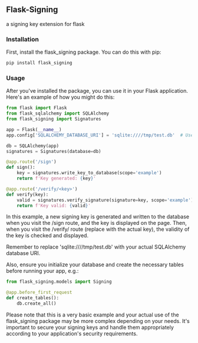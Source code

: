 ## Flask-Signing
a signing key extension for flask

### Installation

First, install the flask_signing package. You can do this with pip:

```bash
pip install flask_signing
```

### Usage

After you've installed the package, you can use it in your Flask application. Here's an example of how you might do this:

```python
from flask import Flask
from flask_sqlalchemy import SQLAlchemy
from flask_signing import Signatures

app = Flask(__name__)
app.config['SQLALCHEMY_DATABASE_URI'] = 'sqlite:////tmp/test.db'  # Use your actual database URI

db = SQLAlchemy(app)
signatures = Signatures(database=db)

@app.route('/sign')
def sign():
    key = signatures.write_key_to_database(scope='example')
    return f'Key generated: {key}'

@app.route('/verify/<key>')
def verify(key):
    valid = signatures.verify_signature(signature=key, scope='example')
    return f'Key valid: {valid}'
```

In this example, a new signing key is generated and written to the database when you visit the /sign route, and the key is displayed on the page. Then, when you visit the /verify/<key> route (replace <key> with the actual key), the validity of the key is checked and displayed.

Remember to replace 'sqlite:////tmp/test.db' with your actual SQLAlchemy database URI.

Also, ensure you initialize your database and create the necessary tables before running your app, e.g.:

```python
from flask_signing.models import Signing

@app.before_first_request
def create_tables():
    db.create_all()
```

Please note that this is a very basic example and your actual use of the flask_signing package may be more complex depending on your needs. It's important to secure your signing keys and handle them appropriately according to your application's security requirements.